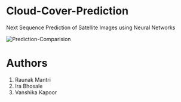 # Cloud-Cover-Prediction
Next Sequence Prediction of Satellite Images using Neural Networks

![Prediction-Comparision](Prediction.png)


# Authors
  1. Raunak Mantri
  2. Ira Bhosale
  3. Vanshika Kapoor
